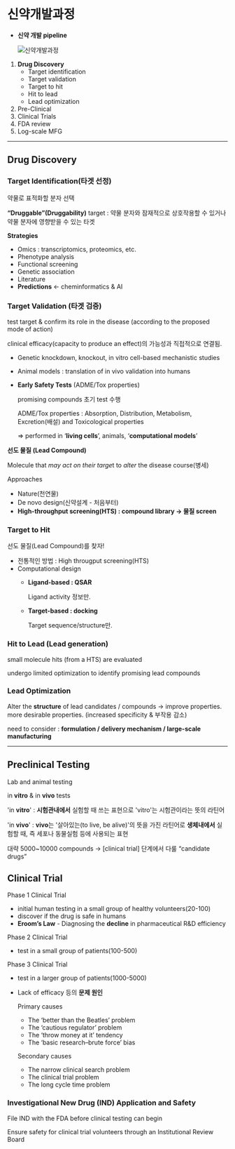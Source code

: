 # 신약개발과정

- **신약 개발 pipeline**
    
    ![신약개발과정](https://github.com/doammii/CADD-study/assets/100724454/6433a15c-4e61-4b0a-84de-127a9722a1b1)
    
1. **Drug Discovery**
    - Target identification
    - Target validation
    - Target to hit
    - Hit to lead
    - Lead optimization
2. Pre-Clinical
3. Clinical Trials
4. FDA review
5. Log-scale MFG

---

## Drug Discovery

### Target Identification(타겟 선정)

약물로 표적화할 분자 선택

**“Druggable”(Druggability)** target : 약물 분자와 잠재적으로 상호작용할 수 있거나 약물 분자에 영향받을 수 있는 타겟

**Strategies**

- Omics : transcriptomics, proteomics, etc.
- Phenotype analysis
- Functional screening
- Genetic association
- Literature
- **Predictions** ← cheminformatics & AI

### Target Validation (타겟 검증)

test target & confirm its role in the disease (according to the proposed mode of action)

clinical efficacy(capacity to produce an effect)의 가능성과 직접적으로 연결됨.

- Genetic knockdown, knockout, in vitro cell-based mechanistic studies
- Animal models : translation of in vivo validation into humans
- **Early Safety Tests** (ADME/Tox properties)
    
    promising compounds 초기 test 수행
    
    ADME/Tox properties : Absorption, Distribution, Metabolism, Excretion(배설) and Toxicological properties
    
    ⇒ performed in ‘**living cells**’, animals, ‘**computational models**’

 **선도 물질 (Lead Compound)**

Molecule that *may act on their targe*t to *alter* the disease course(병세)

Approaches

- Nature(천연물)
- De novo design(신약설계 - 처음부터)
- **High-throughput screening(HTS) : compound library → 물질 screen**

### Target to Hit

선도 물질(Lead Compound)를 찾자!

- 전통적인 방법 : High througput screening(HTS)
- Computational design
    - **Ligand-based : QSAR**
        
        Ligand activity 정보만.
        
    - **Target-based : docking**
        
        Target sequence/structure만.
        

### Hit to Lead (Lead generation)

small molecule hits (from a HTS) are evaluated

undergo limited optimization to identify promising lead compounds

### Lead Optimization

Alter the **structure** of lead candidates / compounds → improve properties. more desirable properties. (increased specificity & 부작용 감소)

need to consider : **formulation / delivery mechanism / large-scale manufacturing**

---

## Preclinical Testing

Lab and animal testing

in **vitro** & in **vivo** tests

'in **vitro**' : **시험관내에서** 실험할 때 쓰는 표현으로 'vitro'는 시험관이라는 뜻의 라틴어

'in **vivo**' : **vivo**는 '살아있는(to live, be alive)'의 뜻을 가진 라틴어로 **생체내에서** 실험할 때, 즉 세포나 동물실험 등에 사용되는 표현

대략 5000~10000 compounds → [clinical trial] 단계에서 다룰 “candidate drugs”

## Clinical Trial

Phase 1 Clinical Trial

- initial human testing in a small group of healthy volunteers(20-100)
- discover if the drug is safe in humans
- **Eroom’s Law** - Diagnosing the **decline** in pharmaceutical R&D efficiency

Phase 2 Clinical Trial

- test in a small group of patients(100-500)

Phase 3 Clinical Trial

- test in a larger group of patients(1000-5000)

- Lack of efficacy 등의 **문제 원인**
    
    Primary causes
    
    - The ‘better than the Beatles’ problem
    - The ‘cautious regulator’ problem
    - The ‘throw money at it’ tendency
    - The ‘basic research–brute force’ bias
    
    Secondary causes 
    
    - The narrow clinical search problem
    - The clinical trial problem
    - The long cycle time problem

### Investigational New Drug (IND) Application and Safety

File IND with the FDA before clinical testing can begin

Ensure safety for clinical trial volunteers through an Institutional Review Board